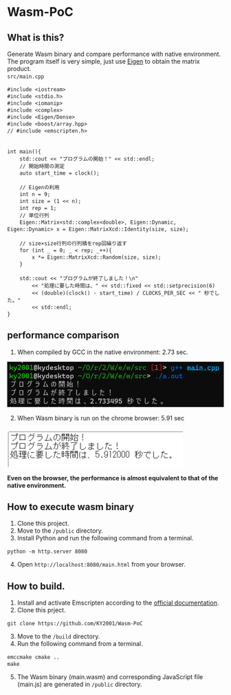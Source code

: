 # Wasm-PoC
## What is this?
Generate Wasm binary and compare performance with native environment.<br>
The program itself is very simple, just use [Eigen](https://eigen.tuxfamily.org/index.php?title=Main_Page) to obtain the matrix product.<br>
`src/main.cpp`
```
#include <iostream>
#include <stdio.h>
#include <iomanip>
#include <complex>
#include <Eigen/Dense>
#include <boost/array.hpp>
// #include <emscripten.h>


int main(){
    std::cout << "プログラムの開始！" << std::endl;
    // 開始時間の測定
    auto start_time = clock();

    // Eigenの利用
    int n = 9;
    int size = (1 << n);
    int rep = 1;
    // 単位行列
    Eigen::Matrix<std::complex<double>, Eigen::Dynamic, Eigen::Dynamic> x = Eigen::MatrixXcd::Identity(size, size);

    // size×size行列の行列積をrep回繰り返す
    for (int _ = 0; _ < rep; _++){
        x *= Eigen::MatrixXcd::Random(size, size);
    }

    std::cout << "プログラムが終了しました！\n" 
        << "処理に要した時間は、" << std::fixed << std::setprecision(6)
        << (double)(clock() - start_time) / CLOCKS_PER_SEC << " 秒でした。" 
        << std::endl;
}
```

## performance comparison
1. When compiled by GCC in the native environment: 2.73 sec.

![](image/result_native.png)

2. When Wasm binary is run on the chrome browser: 5.91 sec

![](image/result_browser.png)

<strong>Even on the browser, the performance is almost equivalent to that of the native environment.</strong>

## How to execute wasm binary
1. Clone this project.
2. Move to the `/public` directory.
3. Install Python and run the following command from a terminal.
```
python -m http.server 8080
```
4. Open `http://localhost:8080/main.html` from your browser.

## How to build.
1. Install and activate Emscripten according to the [official documentation](https://emscripten.org/docs/getting_started/downloads.html).
2. Clone this prject.
```
git clone https://github.com/KY2001/Wasm-PoC
```
3. Move to the `/build` directory.
4. Run the following command from a terminal.
```
emccmake cmake ..
make
```
5. The Wasm binary (main.wasm) and corresponding JavaScript file (main.js) are generated in `/public` directory.
